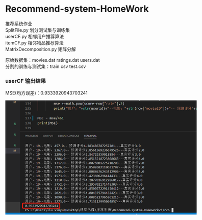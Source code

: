 # Recommend-system-HomeWork
推荐系统作业<br/>
SplitFile.py 划分测试集与训练集<br/>
userCF.py 相邻用户推荐算法<br/>
itemCF.py 相邻物品推荐算法<br/>
MatrixDecomposition.py 矩阵分解<br/>

原始数据集：movies.dat ratings.dat users.dat<br/>
分割的训练与测试集：train.csv test.csv<br/>
<h3>userCF 输出结果</h3>
<span>MSE(均方误差)：0.9333920943703241</span>
<p align='center'>
<img src='Images/微信截图_20200429154540.png' title='images' style='max-width:600px'></img>
</p>
